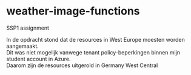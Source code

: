 # weather-image-functions
SSP1 assignment

In de opdracht stond dat de resources in West Europe moesten worden aangemaakt.  
Dit was niet mogelijk vanwege tenant policy-beperkingen binnen mijn student account in Azure.  
Daarom zijn de resources uitgerold in Germany West Central 